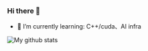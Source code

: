 ### Hi there 👋

- 🌱 I’m currently learning: C++/cuda、AI infra

<!--
**KerwinKai/KerwinKai** is a ✨ _special_ ✨ repository because its `README.md` (this file) appears on your GitHub profile.

Here are some ideas to get you started:

- 🔭 I’m currently working on ...
- 🌱 I’m currently learning: C++/cuda、AI infra
- 👯 I’m looking to collaborate on ...
- 🤔 I’m looking for help with ...
- 💬 Ask me about ...
- 📫 How to reach me: ...
- 😄 Pronouns: ...
- ⚡ Fun fact: ...
-->


![My github stats](https://github-readme-stats.vercel.app/api?username=KerwinKai&show_icons=true)
